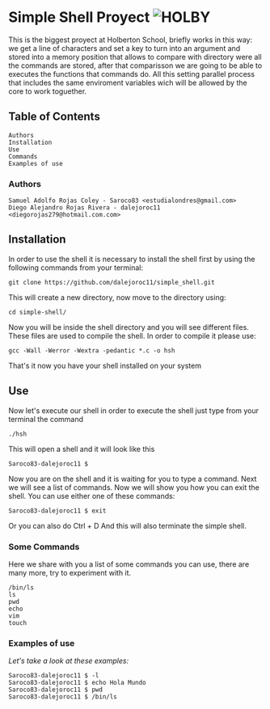 # Simple Shell Proyect ![HOLBY](https://blog.holbertonschool.com/wp-content/uploads/2019/06/cherry72-942x1024.png)

This is the biggest proyect at Holberton School, briefly works in this way: we get a  line of characters and set a key to turn into an argument and stored into a memory position that allows to compare with directory were all the commands are stored, after that comparisson we are going to be able to executes the functions that commands do. All this setting parallel process that includes the same enviroment variables wich will be allowed by the core to work toguether.

## Table of Contents

    Authors
    Installation
    Use
    Commands
    Examples of use

### Authors

    Samuel Adolfo Rojas Coley - Saroco83 <estudialondres@gmail.com>
    Diego Alejandro Rojas Rivera - dalejoroc11 <diegorojas279@hotmail.com.com>

## Installation

In order to use the shell it is necessary to install the shell first by using the following commands from your terminal:

    git clone https://github.com/dalejoroc11/simple_shell.git

This will create a new directory, now move to the directory using:

    cd simple-shell/

Now you will be inside the shell directory and you will see different files. These files are used to compile the shell. In order to compile it please use:

    gcc -Wall -Werror -Wextra -pedantic *.c -o hsh

That's it now you have your shell installed on your system
## Use

Now let's execute our shell in order to execute the shell just type from your terminal the command

    ./hsh

This will open a shell and it will look like this

    Saroco83-dalejoroc11 $ 

Now you are on the shell and it is waiting for you to type a command. Next we will see a list of commands. Now we will show you how you can exit the shell. You can use either one of these commands:

    Saroco83-dalejoroc11 $ exit

Or you can also do Ctrl + D And this will also terminate the simple shell.
### Some Commands

Here we share with you a list of some commands you can use, there are many more, try to experiment with it.

    /bin/ls
    ls
    pwd
    echo
    vim
    touch

### Examples of use

*Let's take a look at these examples:*

    Saroco83-dalejoroc11 $ -l
    Saroco83-dalejoroc11 $ echo Hola Mundo
    Saroco83-dalejoroc11 $ pwd
    Saroco83-dalejoroc11 $ /bin/ls